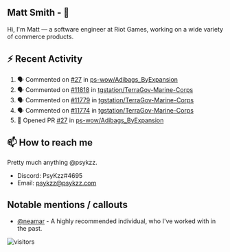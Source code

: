 <!--
[![PsyKzz's github stats](https://github-readme-stats.vercel.app/api?username=psykzz&show_icons=true)](https://github.com/anuraghazra/github-readme-stats)
-->

## Matt Smith - 👋
Hi, I'm Matt — a software engineer at Riot Games, working on a wide variety of commerce products.

## ⚡ Recent Activity

<!--START_SECTION:activity-->
1. 🗣 Commented on [#27](https://github.com/ps-wow/Adibags_ByExpansion/issues/27) in [ps-wow/Adibags_ByExpansion](https://github.com/ps-wow/Adibags_ByExpansion)
2. 🗣 Commented on [#11818](https://github.com/tgstation/TerraGov-Marine-Corps/issues/11818) in [tgstation/TerraGov-Marine-Corps](https://github.com/tgstation/TerraGov-Marine-Corps)
3. 🗣 Commented on [#11779](https://github.com/tgstation/TerraGov-Marine-Corps/issues/11779) in [tgstation/TerraGov-Marine-Corps](https://github.com/tgstation/TerraGov-Marine-Corps)
4. 🗣 Commented on [#11774](https://github.com/tgstation/TerraGov-Marine-Corps/issues/11774) in [tgstation/TerraGov-Marine-Corps](https://github.com/tgstation/TerraGov-Marine-Corps)
5. 💪 Opened PR [#27](https://github.com/ps-wow/Adibags_ByExpansion/pull/27) in [ps-wow/Adibags_ByExpansion](https://github.com/ps-wow/Adibags_ByExpansion)
<!--END_SECTION:activity-->


## 📫 How to reach me

Pretty much anything @psykzz.

- Discord: PsyKzz#4695
- Email: psykzz@psykzz.com


## Notable mentions / callouts

 - [@neamar](https://github.com/neamar) - A highly recommended individual, who I've worked with in the past.


![visitors](https://visitor-badge.glitch.me/badge?page_id=psykzz/psykzz)


